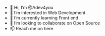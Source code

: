 - 👋 Hi, I’m @Adev4you
- 👀 I’m interested in Web Development
- 🌱 I’m currently learning Front end
- 💞️ I’m looking to collaborate on Open Source
- 📫 Reach me on here 

<!---
Adev4you/Adev4you is a ✨ special ✨ repository because its `README.md` (this file) appears on your GitHub profile.
You can click the Preview link to take a look at your changes.
--->
